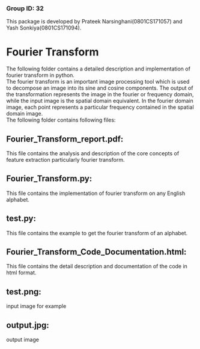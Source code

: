 ### Group ID: 32
This package is developed by Prateek Narsinghani(0801CS171057) and Yash Sonkiya(0801CS171094).
# Fourier Transform

The following folder contains a detailed description and implementation of fourier transform in python.  
The fourier transform is an important image processing tool which is used to decompose an image into its sine and cosine components. The output of the transformation represents the image in the fourier or frequency domain, while the input image is the spatial domain equivalent. In the fourier domain image, each point represents a particular frequency contained in the spatial domain image.  
The following folder contains following files:
## Fourier_Transform_report.pdf:
This file contains the analysis and description of the core concepts of feature extraction particularly fourier transform.
## Fourier_Transform.py:
This file contains the implementation of fourier transform on any English alphabet. 
## test.py:
This file contains the example to get the fourier transform of an alphabet.  
## Fourier_Transform_Code_Documentation.html:
This file contains the detail description and documentation of the code in html format.
## test.png:
input image for example
## output.jpg:
output image 
